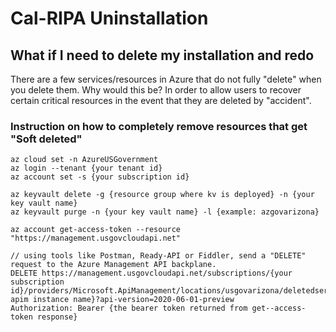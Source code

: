 # Cal-RIPA Uninstallation

## What if I need to delete my installation and redo

There are a few services/resources in Azure that do not fully "delete" when you delete them. Why would this be? In order to allow users to recover certain critical resources in the event that they are deleted by "accident".

### Instruction on how to completely remove resources that get "Soft deleted"

    az cloud set -n AzureUSGovernment
    az login --tenant {your tenant id}
    az account set -s {your subscription id}

    az keyvault delete -g {resource group where kv is deployed} -n {your key vault name}
    az keyvault purge -n {your key vault name} -l {example: azgovarizona}

    az account get-access-token --resource "https://management.usgovcloudapi.net"

    // using tools like Postman, Ready-API or Fiddler, send a "DELETE" request to the Azure Management API backplane.
    DELETE https://management.usgovcloudapi.net/subscriptions/{your subscription id}/providers/Microsoft.ApiManagement/locations/usgovarizona/deletedservices/{your apim instance name}?api-version=2020-06-01-preview
    Authorization: Bearer {the bearer token returned from get--access-token response}
